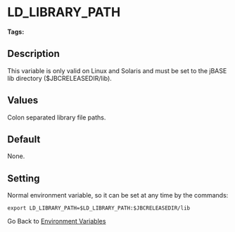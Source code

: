# LD_LIBRARY_PATH

<PageHeader />

**Tags:**
<badge text='environment variables' vertical='middle' />

## Description

This variable is only valid on Linux and Solaris and must be set to the jBASE lib directory ($JBCRELEASEDIR/lib).

## Values

Colon separated library file paths.

## Default

None.

## Setting

Normal environment variable, so it can be set at any time by the commands:

```
export LD_LIBRARY_PATH=$LD_LIBRARY_PATH:$JBCRELEASEDIR/lib
```

Go Back to [Environment Variables](./../README.md)

<PageFooter />
